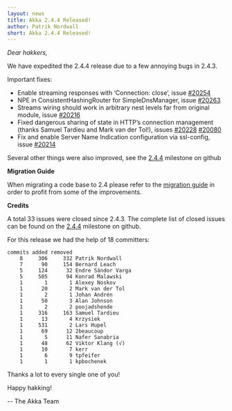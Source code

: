 ```yaml
---
layout: news
title: Akka 2.4.4 Released!
author: Patrik Nordwall
short: Akka 2.4.4 Released!
---
```

*Dear hakkers,*

We have expedited the 2.4.4 release due to a few annoying bugs in 2.4.3.

Important fixes:

* Enable streaming responses with ‘Connection: close’, issue [#20254](https://github.com/akka/akka/pull/20254)
* NPE in ConsistentHashingRouter for SimpleDnsManager, issue [#20263](https://github.com/akka/akka/issues/20263)
* Streams wiring should work in arbitrary nest levels far from original module, issue [#20216](https://github.com/akka/akka/issues/20216)
* Fixed dangerous sharing of state in HTTP’s connection management (thanks Samuel Tardieu and Mark van der Tol!), issues [#20228](https://github.com/akka/akka/issues/20228) [#20080](https://github.com/akka/akka/issues/20080)
* Fix and enable Server Name Indication configuration via ssl-config, issue [#20214](https://github.com/akka/akka/issues/20214)

Several other things were also improved, see the [2.4.4](https://github.com/akka/akka/issues?q=milestone%3A2.4.4) milestone on github

**Migration Guide**

When migrating a code base to 2.4 please refer to the [migration guide](http://doc.akka.io/docs/akka/2.4.4/project/migration-guide-2.3.x-2.4.x.html) 
in order to profit from some of the improvements.

**Credits**

A total 33 issues were closed since 2.4.3.
The complete list of closed issues can be found on the [2.4.4](https://github.com/akka/akka/issues?q=milestone%3A2.4.4) milestone on github.

For this release we had the help of 18 committers:

~~~
commits added removed
    8     306     332 Patrik Nordwall
    7      90     154 Bernard Leach
    5     124      32 Endre Sándor Varga
    5     505      94 Konrad Malawski
    1       1       1 Alexey Noskov
    1      20       2 Mark van der Tol
    1       2       1 Johan Andrén
    1      50       3 Alan Johnson
    1       2       2 poojadshende
    1     316     163 Samuel Tardieu
    1      13       4 Krzysiek
    1     531       2 Lars Hupel
    1      69      12 2beaucoup
    1       5      11 Nafer Sanabria
    1      48      62 Viktor Klang (√)
    1      10       7 kerr
    1       6       9 tpfeifer
    1       1       1 kpbochenek
~~~

Thanks a lot to every single one of you!

Happy hakking!

-- The Akka Team
